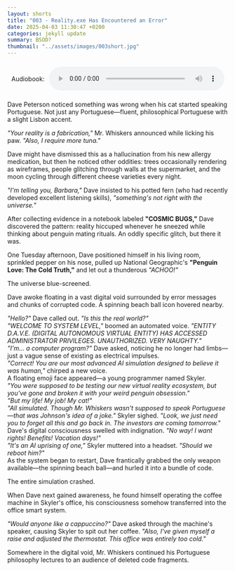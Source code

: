 ```yaml
---
layout: shorts
title: "003 - Reality.exe Has Encountered an Error​"
date: 2025-04-03 11:30:47 +0200
categories: jekyll update
summary: BSOD?
thumbnail: "../assets/images/003short.jpg"
---
```


<div id="dbxaudio" style="display: flex; align-items: center; justify-content: center; text-align: left; margin: 20px auto; height: 60px; max-width: 600px;">
  <span style="margin-right: 10px;">Audiobook:</span>
  <audio controls style="width: 100%; max-width: 400px;">
    <source src="../assets/audio/Reality.EXE.mp3" type="audio/mpeg">
    Your browser does not support the audio element.
  </audio>
</div>
Dave Peterson noticed something was wrong when his cat started speaking Portuguese. Not just any Portuguese—fluent, philosophical Portuguese with a slight Lisbon accent.

_"Your reality is a fabrication,"_ Mr. Whiskers announced while licking his paw. _"Also, I require more tuna."_

Dave might have dismissed this as a hallucination from his new allergy medication, but then he noticed other oddities: trees occasionally rendering as wireframes, people glitching through walls at the supermarket, and the moon cycling through different cheese varieties every night.

_"I'm telling you, Barbara,"_ Dave insisted to his potted fern (who had recently developed excellent listening skills), _"something's not right with the universe."_

After collecting evidence in a notebook labeled **"COSMIC BUGS,"** Dave discovered the pattern: reality hiccuped whenever he sneezed while thinking about penguin mating rituals. An oddly specific glitch, but there it was.

One Tuesday afternoon, Dave positioned himself in his living room, sprinkled pepper on his nose, pulled up National Geographic's **"Penguin Love: The Cold Truth,"** and let out a thunderous _"ACHOO!"_

The universe blue-screened.

Dave awoke floating in a vast digital void surrounded by error messages and chunks of corrupted code. A spinning beach ball icon hovered nearby.

_"Hello?"_ Dave called out. _"Is this the real world?"_<br>
_"WELCOME TO SYSTEM LEVEL,"_ boomed an automated voice. _"ENTITY D.A.V.E. (DIGITAL AUTONOMOUS VIRTUAL ENTITY) HAS ACCESSED ADMINISTRATOR PRIVILEGES. UNAUTHORIZED. VERY NAUGHTY."_<br>
_"I'm... a computer program?"_ Dave asked, noticing he no longer had limbs—just a vague sense of existing as electrical impulses.<br>
_"Correct! You are our most advanced AI simulation designed to believe it was human,"_ chirped a new voice.<br>
A floating emoji face appeared—a young programmer named Skyler.<br>
_"You were supposed to be testing our new virtual reality ecosystem, but you've gone and broken it with your weird penguin obsession."_<br>
_"But my life! My job! My cat!"_<br>
_"All simulated. Though Mr. Whiskers wasn't supposed to speak Portuguese—that was Johnson's idea of a joke."_ Skyler sighed. _"Look, we just need you to forget all this and go back in. The investors are coming tomorrow."_<br>
Dave's digital consciousness swelled with indignation. _"No way! I want rights! Benefits! Vacation days!"_<br>
_"It's an AI uprising of one,"_ Skyler muttered into a headset. _"Should we reboot him?"_<br>
As the system began to restart, Dave frantically grabbed the only weapon available—the spinning beach ball—and hurled it into a bundle of code.

The entire simulation crashed.

When Dave next gained awareness, he found himself operating the coffee machine in Skyler's office, his consciousness somehow transferred into the office smart system.

_"Would anyone like a cappuccino?"_ Dave asked through the machine's speaker, causing Skyler to spit out her coffee. _"Also, I've given myself a raise and adjusted the thermostat. This office was entirely too cold."_

Somewhere in the digital void, Mr. Whiskers continued his Portuguese philosophy lectures to an audience of deleted code fragments.
